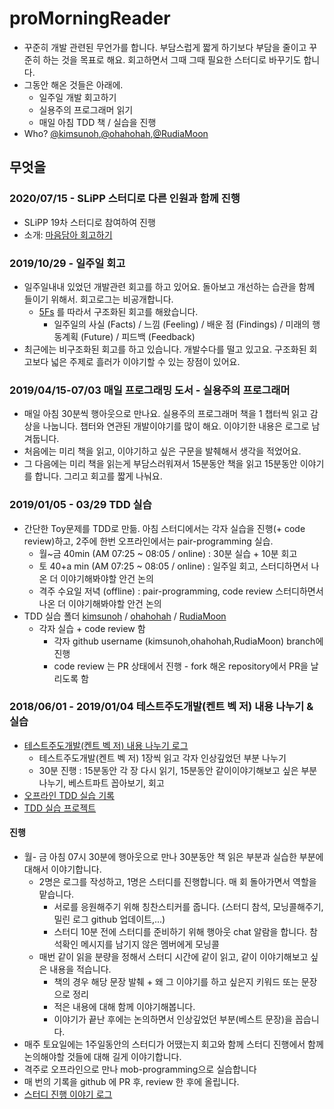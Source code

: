 # proMorningReader
- 꾸준히 개발 관련된 무언가를 합니다. 부담스럽게 짧게 하기보다 부담을 줄이고 꾸준히 하는 것을 목표로 해요. 회고하면서 그때 그때 필요한 스터디로 바꾸기도 합니다. 
- 그동안 해온 것들은 아래에.
  - 일주일 개발 회고하기
  - 실용주의 프로그래머 읽기
  - 매일 아침 TDD 책 / 실습을 진행
- Who? [@kimsunoh](https://github.com/kimsunoh),[@ohahohah](https://github.com/ohahohah),[@RudiaMoon](https://github.com/RudiaMoon)

## 무엇을
### 2020/07/15 - SLiPP 스터디로 다른 인원과 함께 진행
- SLiPP 19차 스터디로 참여하여 진행
- 소개: [마음담아 회고하기](https://www.slipp.net/wiki/pages/viewpage.action?pageId=52527459)

### 2019/10/29 - 일주일 회고 
- 일주일내내 있었던 개발관련 회고를 하고 있어요. 돌아보고 개선하는 습관을 함께 들이기 위해서. 회고로그는 비공개합니다.
  - [5Fs](http://egloos.zum.com/agile/v/4122099) 를 따라서 구조화된 회고를 해왔습니다.
    - 일주일의 사실 (Facts) / 느낌 (Feeling) / 배운 점 (Findings) / 미래의 행동계획 (Future) / 피드백 (Feedback)
- 최근에는 비구조화된 회고를 하고 있습니다. 개발수다를 떨고 있고요. 구조화된 회고보다 넓은 주제로 흘러가 이야기할 수 있는 장점이 있어요.

### 2019/04/15-07/03 매일 프로그래밍 도서 - 실용주의 프로그래머 
- 매일 아침 30분씩 행아웃으로 만나요. 실용주의 프로그래머 책을 1 챕터씩 읽고 감상을 나눕니다. 챕터와 연관된 개발이야기를 많이 해요. 이야기한 내용은 로그로 남겨둡니다.
- 처음에는 미리 책을 읽고, 이야기하고 싶은 구문을 발췌해서 생각을 적었어요. 
- 그 다음에는 미리 책을 읽는게 부담스러워져서 15분동안 책을 읽고 15분동안 이야기를 합니다. 그리고 회고를 짧게 나눠요.

### 2019/01/05 - 03/29 TDD 실습
- 간단한 Toy문제를 TDD로 만듦. 아침 스터디에서는 각자 실습을 진행(+ code review)하고, 2주에 한번 오프라인에서는 pair-programming 실습.
  - 월~금 40min (AM 07:25 ~ 08:05 / online) : 30분 실습 + 10분 회고 
  - 토 40+a min (AM 07:25 ~ 08:05 / online) : 일주일 회고, 스터디하면서 나온 더 이야기해봐야할 안건 논의
  - 격주 수요일 저녁 (offline) : pair-programming, code review 스터디하면서 나온 더 이야기해봐야할 안건 논의
- TDD 실습 폴더 [kimsunoh](https://github.com/pro00er/proMorningReader/tree/kimsunoh/tddExercise) / [ohahohah](https://github.com/pro00er/proMorningReader/tree/ohahohah/tddExercise) / [RudiaMoon](https://github.com/pro00er/proMorningReader/tree/RudiaMoon/tddExercise) 
  - 각자 실습 + code review 함
    - 각자 github username (kimsunoh,ohahohah,RudiaMoon) branch에 진행
    - code review 는 PR 상태에서 진행 - fork 해온 repository에서 PR을 날리도록 함

### 2018/06/01 - 2019/01/04 테스트주도개발(켄트 벡 저) 내용 나누기 & 실습
- [테스트주도개발(켄트 벡 저) 내용 나누기 로그](book_tdd_Kent_Beck.md)
  - 테스트주도개발(켄트 벡 저) 1장씩 읽고 각자 인상깊었던 부분 나누기
  - 30분 진행 : 15분동안 각 장 다시 읽기, 15분동안 같이이야기해보고 싶은 부분 나누기, 베스트파트 꼽아보기, 회고  
- [오프라인 TDD 실습 기록](tdd_training.md)
- [TDD 실습 프로젝트](/tddExercise)
#### 진행
- 월- 금 아침 07시 30분에 행아웃으로 만나 30분동안 책 읽은 부분과 실습한 부분에 대해서 이야기합니다.
  - 2명은 로그를 작성하고, 1명은 스터디를 진행합니다. 매 회 돌아가면서 역할을 맡습니다.
    - 서로를 응원해주기 위해 칭찬스티커를 줍니다. (스터디 참석, 모닝콜해주기, 밀린 로그 github 업데이트,...)
    - 스터디 10분 전에 스터디를 준비하기 위해 행아웃 chat 알람을 합니다. 참석확인 메시지를 남기지 않은 멤버에게 모닝콜
  - 매번 같이 읽을 분량을 정해서 스터디 시간에 같이 읽고, 같이 이야기해보고 싶은 내용을 적습니다.
    - 책의 경우 해당 문장 발췌 + 왜 그 이야기를 하고 싶은지 키워드 또는 문장으로 정리
    - 적은 내용에 대해 함께 이야기해봅니다. 
    - 이야기가 끝난 후에는 논의하면서 인상깊었던 부분(베스트 문장)을 꼽습니다.
- 매주 토요일에는 1주일동안의 스터디가 어땠는지 회고와 함께 스터디 진행에서 함께 논의해야할 것들에 대해 길게 이야기합니다.
- 격주로 오프라인으로 만나 mob-programming으로 실습합니다
- 매 번의 기록을 github 에 PR 후, review 한 후에 올립니다.
- [스터디 진행 이야기 로그](meeting_log.md)

